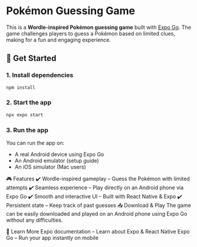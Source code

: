 # Pokémon Guessing Game  

This is a **Wordle-inspired Pokémon guessing game** built with [Expo Go](https://expo.dev/go). The game challenges players to guess a Pokémon based on limited clues, making for a fun and engaging experience.  

## 📲 Get Started  

### 1. Install dependencies  
```bash
npm install
```

### 2. Start the app
```bash
npx expo start
```

### 3. Run the app
You can run the app on:

- A real Android device using Expo Go
- An Android emulator (setup guide)
- An iOS simulator (Mac users)

🎮 Features
✔️ Wordle-inspired gameplay – Guess the Pokémon with limited attempts
✔️ Seamless experience – Play directly on an Android phone via Expo Go
✔️ Smooth and interactive UI – Built with React Native & Expo
✔️ Persistent state – Keep track of past guesses
📥 Download & Play
The game can be easily downloaded and played on an Android phone using Expo Go without any difficulties.

🚀 Learn More
Expo documentation – Learn about Expo & React Native
Expo Go – Run your app instantly on mobile
